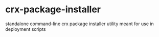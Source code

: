 crx-package-installer
=====================

standalone command-line crx package installer utility meant for use in deployment scripts
